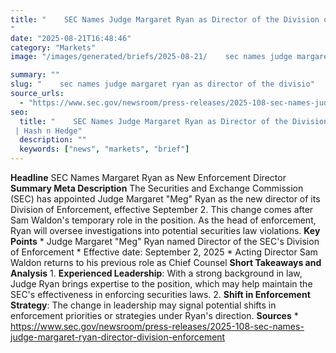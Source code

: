 ```yaml
---
title: "    SEC Names Judge Margaret Ryan as Director of the Division of Enforcement
"
date: "2025-08-21T16:48:46"
category: "Markets"
image: "/images/generated/briefs/2025-08-21/    sec names judge margaret ryan as director of the divisio.jpg"

summary: ""
slug: "    sec names judge margaret ryan as director of the divisio"
source_urls:
  - "https://www.sec.gov/newsroom/press-releases/2025-108-sec-names-judge-margaret-ryan-director-division-enforcement"
seo:
  title: "    SEC Names Judge Margaret Ryan as Director of the Division of Enforcement
 | Hash n Hedge"
  description: ""
  keywords: ["news", "markets", "brief"]
---
```

**Headline** SEC Names Margaret Ryan as New Enforcement Director  **Summary Meta Description** The Securities and Exchange Commission (SEC) has appointed Judge Margaret "Meg" Ryan as the new director of its Division of Enforcement, effective September 2. This change comes after Sam Waldon's temporary role in the position. As the head of enforcement, Ryan will oversee investigations into potential securities law violations.  **Key Points**  * Judge Margaret "Meg" Ryan named Director of the SEC's Division of Enforcement * Effective date: September 2, 2025 * Acting Director Sam Waldon returns to his previous role as Chief Counsel  **Short Takeaways and Analysis**  1. **Experienced Leadership**: With a strong background in law, Judge Ryan brings expertise to the position, which may help maintain the SEC's effectiveness in enforcing securities laws. 2. **Shift in Enforcement Strategy**: The change in leadership may signal potential shifts in enforcement priorities or strategies under Ryan's direction.  **Sources** * https://www.sec.gov/newsroom/press-releases/2025-108-sec-names-judge-margaret-ryan-director-division-enforcement 
